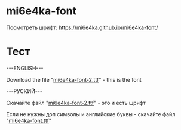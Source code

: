 # mi6e4ka-font
Посмотреть шрифт: https://mi6e4ka.github.io/mi6e4ka-font/
<h1>Тест</h1>
<p>---ENGLISH---
<p>Download the file "<a href="https://github.com/mi6e4ka/mi6e4ka-font/raw/master/mi6e4ka-font-2.ttf">mi6e4ka-font-2.ttf</a>" - this is the font
<p>---РУСКИЙ---
<p>Скачайте файл "<a href="https://github.com/mi6e4ka/mi6e4ka-font/raw/master/mi6e4ka-font-2.ttf">mi6e4ka-font-2.ttf</a>" - это и есть шрифт
<p>Если не нужны доп символы и английские буквы - скачайте файл "<a href="https://github.com/mi6e4ka/mi6e4ka-font/raw/master/mi6e4ka-font.ttf">mi6e4ka-font.ttf</a>"
